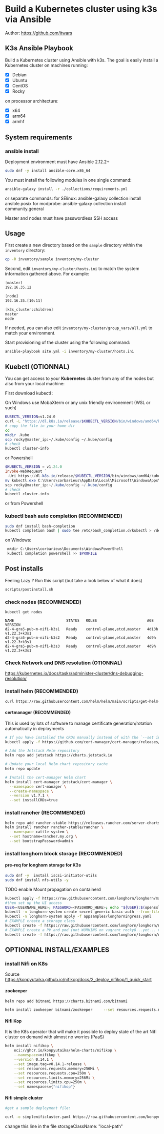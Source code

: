 # Build a Kubernetes cluster using k3s via Ansible

Author: <https://github.com/itwars>

## K3s Ansible Playbook

Build a Kubernetes cluster using Ansible with k3s. The goal is easily install a Kubernetes cluster on machines running:

- [X] Debian
- [X] Ubuntu
- [X] CentOS
- [X] Rocky

on processor architecture:

- [X] x64
- [X] arm64
- [X] armhf

## System requirements

### ansible install
Deployment environment must have Ansible 2.12.2+

```bash
sudo dnf -y install ansible-core.x86_64
```

You must install the following modules in one single command:
```bash
ansible-galaxy install -r ./collections/requirements.yml
```

or separate commands:
for SElinux: ansible-galaxy collection install ansible.posix
for modprobe: ansible-galaxy collection install community.general

Master and nodes must have passwordless SSH access

## Usage

First create a new directory based on the `sample` directory within the `inventory` directory:

```bash
cp -R inventory/sample inventory/my-cluster
```

Second, edit `inventory/my-cluster/hosts.ini` to match the system information gathered above. For example:

```bash
[master]
192.16.35.12

[node]
192.16.35.[10:11]

[k3s_cluster:children]
master
node
```

If needed, you can also edit `inventory/my-cluster/group_vars/all.yml` to match your environment.

Start provisioning of the cluster using the following command:

```bash
ansible-playbook site.yml -i inventory/my-cluster/hosts.ini
```

## Kuebctl (OTIONNAL)

You can get access to your **Kubernetes** cluster from any of the nodes but also from your local machine:

First download kubectl :

On Windows use MobaXterm or any unix friendly environement (WSL or such)

```bash
KUBECTL_VERSION=v1.24.0
curl -L "https://dl.k8s.io/release/$KUBECTL_VERSION/bin/windows/amd64/kubectl.exe" -o /drives/c/Users/corbarieus/AppData/Local/Microsoft/WindowsApps/kubectl.exe
# copy the file in your home dir
cd
mkdir .kube
scp rocky@master_ip:~/.kube/config ~/.kube/config
# check
kubectl cluster-info
```

or Powershell

```powershell
$KUBECTL_VERSION = v1.24.0
Invoke-WebRequest `
 -Uri https://dl.k8s.io/release/$KUBECTL_VERSION/bin/windows/amd64/kubectl.exe `
mv kubectl.exe C:\Users\corbarieus\AppData\Local\Microsoft\WindowsApps\
scp rocky@master_ip:~/.kube/config ~/.kube/config
# check
kubectl cluster-info
```
or from Powershell


### kubectl bash auto completion (RECOMMENDED)
```bash
sudo dnf install bash-completion
kubectl completion bash | sudo tee /etc/bash_completion.d/kubectl > /dev/null
```
on Windows:
```powershell
 mkdir C:\Users\corbarieus\Documents\WindowsPowerShell
 kubectl completion powershell >> $PROFILE
 ```

 
## Post installs

Feeling Lazy ? Run this script (but take a look below of what it does)
```bash
scripts/postinstall.sh
```

### check nodes (RECOMMENDED)
```
kubectl get nodes

NAME                        STATUS   ROLES                       AGE     VERSION
d2-4-gra5-pub-m-nifi-k3s1   Ready    control-plane,etcd,master   4d13h   v1.22.3+k3s1
d2-4-gra5-pub-m-nifi-k3s2   Ready    control-plane,etcd,master   4d9h    v1.22.3+k3s1
d2-4-gra5-pub-m-nifi-k3s3   Ready    control-plane,etcd,master   4d9h    v1.22.3+k3s1
```
### Check Network and DNS resolution (OTIONNAL)
https://kubernetes.io/docs/tasks/administer-cluster/dns-debugging-resolution/


### install helm (RECOMMENDED)
```bash
curl https://raw.githubusercontent.com/helm/helm/main/scripts/get-helm-3 | bash
```


#### certmanager (RECOMMENDED)
This is used by lots of software to manage certificate generation/rotation automatically in deployments

```bash
# If you have installed the CRDs manually instead of with the `--set installCRDs=true` option added to your Helm install command, you should upgrade your CRD resources before upgrading the Helm chart:
kubectl apply -f https://github.com/cert-manager/cert-manager/releases/download/v1.7.1/cert-manager.crds.yaml

# Add the Jetstack Helm repository
helm repo add jetstack https://charts.jetstack.io

# Update your local Helm chart repository cache
helm repo update

# Install the cert-manager Helm chart
helm install cert-manager jetstack/cert-manager \
  --namespace cert-manager \
  --create-namespace \
  --version v1.7.1 \
  --set installCRDs=true
```

### install rancher (RECOMMENDED)
```bash
helm repo add rancher-stable https://releases.rancher.com/server-charts/stable
helm install rancher rancher-stable/rancher \
  --namespace cattle-system \
  --set hostname=rancher.my.org \
  --set bootstrapPassword=admin
```

### install longhorn block storage (RECOMMENDED)
#### pre-req for longhorn storage for K3s

```bash
sudo dnf -y  install iscsi-initiator-utils
sudo dnf install nfs-utils -y
```
TODO enable Mount propagation on containerd
```bash
kubectl apply -f https://raw.githubusercontent.com/longhorn/longhorn/master/deploy/longhorn.yaml
#then set up the UI access
USER=<USERNAME_HERE>; PASSWORD=<PASSWORD_HERE>; echo "${USER}:$(openssl passwd -stdin -apr1 <<< ${PASSWORD})" >> auth
kubectl -n longhorn-system create secret generic basic-auth --from-file=auth
kubectl -n longhorn-system apply -f appsamples/longhorningress.yaml
# EXAMPLE create a storage class
kubectl create -f https://raw.githubusercontent.com/longhorn/longhorn/master/examples/storageclass.yaml
# EXAMPLE create a PV and pod (not WORKING on vagrant rocky8...yet... volome created but failed to attach to container)
kubectl create -f https://raw.githubusercontent.com/longhorn/longhorn/master/examples/pod_with_pvc.yaml

```

## OPTIONNAL INSTALL/EXAMPLES

### install Nifi on K8s
Source
https://konpyutaika.github.io/nifikop/docs/2_deploy_nifikop/1_quick_start
#### zookeeper

```bash
helm repo add bitnami https://charts.bitnami.com/bitnami

helm install zookeeper bitnami/zookeeper     --set resources.requests.memory=256Mi     --set resources.requests.cpu=250m     --set resources.limits.memory=256Mi     --set resources.limits.cpu=250m     --set global.storageClass=local-path     --set networkPolicy.enabled=true     --set replicaCount=3 --namespace nifi --create-namespace
```


#### Nifi Kop 

It is the K8s operator that will make it possible to deploy state of the art Nifi cluster on demand with almost no worries (PaaS)

```bash
helm install nifikop \
    oci://ghcr.io/konpyutaika/helm-charts/nifikop \
    --namespace=nifikop \
    --version 0.14.1 \
    --set image.tag=v0.14.1-release \
    --set resources.requests.memory=256Mi \
    --set resources.requests.cpu=250m \
    --set resources.limits.memory=256Mi \
    --set resources.limits.cpu=250m \
    --set namespaces={"nifikop"}
```

#### Nifi simple cluster
```bash
#get a sample deployment file:

curl -o simplenificluster.yaml https://raw.githubusercontent.com/konpyutaika/nifikop/master/config/samples/simplenificluster.yaml
```

change this line in the file
storageClassName: "local-path"

